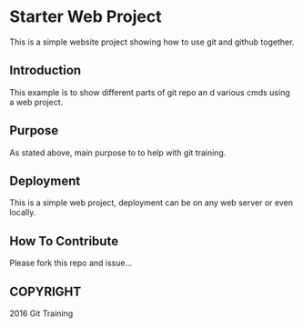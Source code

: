 # Starter Web Project

This is a simple website project showing how to use git and github together.

## Introduction

This example is to show different parts of git repo an d various cmds using a web project.

## Purpose

As stated above, main purpose to to help with git training.

## Deployment

This is a simple web project, deployment can be on any web server or even locally.

## How To Contribute

Please fork this repo and issue...

## COPYRIGHT

2016 Git Training